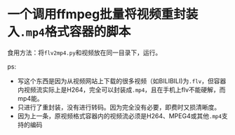 # 一个调用ffmpeg批量将视频重封装入`.mp4`格式容器的脚本
食用方法：将`flv2mp4.py`和视频放在同一目录下，运行。

ps:
- 写这个东西是因为从视频网站上下载的很多视频（如BILIBILI)为`.flv`，但容器内视频流实际上是H264，完全可以封装成`.mp4`，且在手机上flv不能硬解，而mp4能。
- 只进行了重封装，没有进行转码。因为完全没有必要，即费时又损清晰度。
- 因为上一条，原视频格式容器内的视频流必须是H264、MPEG4或其他`.mp4`支持的编码